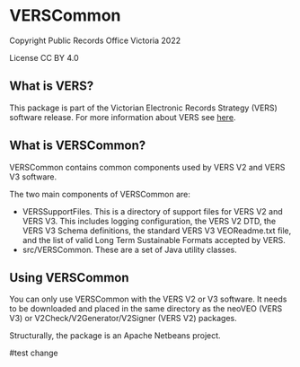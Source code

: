 # VERSCommon

Copyright Public Records Office Victoria 2022

License CC BY 4.0

## What is VERS?

This package is part of the Victorian Electronic Records Strategy (VERS)
software release. For more information about VERS see
[here](https://prov.vic.gov.au/recordkeeping-government/vers).

## What is VERSCommon?

VERSCommon contains common components used by VERS V2 and VERS V3 software.

The two main components of VERSCommon are:
- VERSSupportFiles. This is a directory of support files for VERS V2 and VERS V3.
This includes logging configuration, the VERS V2 DTD, the VERS V3 Schema definitions, the standard VERS V3 VEOReadme.txt file, and the list of valid Long Term Sustainable Formats accepted by VERS.
- src/VERSCommon. These are a set of Java utility classes.

## Using VERSCommon

You can only use VERSCommon with the VERS V2 or V3 software. It needs to
be downloaded and placed in the same directory as the neoVEO (VERS V3) or
V2Check/V2Generator/V2Signer (VERS V2) packages.

Structurally, the package is an Apache Netbeans project.

#test change